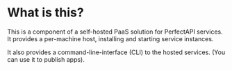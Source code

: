 # What is this?

This is a component of a self-hosted PaaS solution for PerfectAPI services.  It provides a per-machine host, installing and starting service instances.

It also provides a command-line-interface (CLI) to the hosted services.  (You can use it to publish apps).